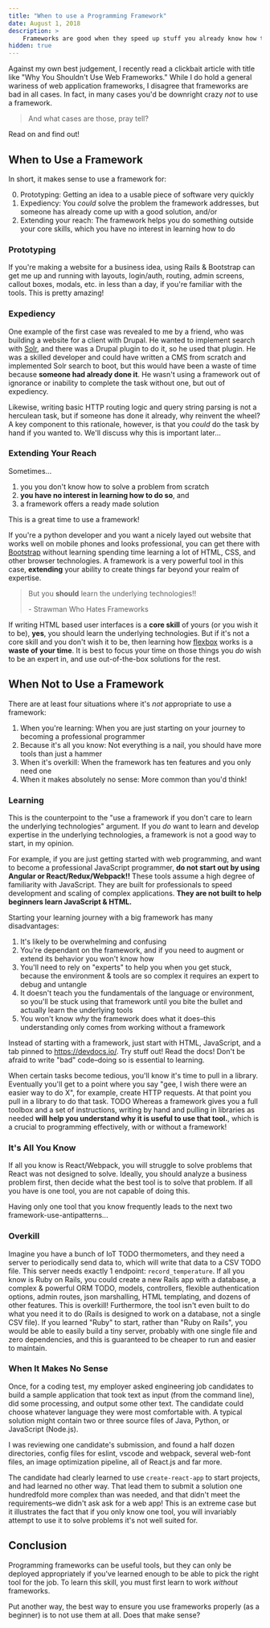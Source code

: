 ```yaml
---
title: "When to use a Programming Framework"
date: August 1, 2018
description: >
    Frameworks are good when they speed up stuff you already know how to do; if they are just magic incantations and you have no idea what they’re actually doing, that’s when you run into trouble.
hidden: true
---
```


Against my own best judgement, I recently read a clickbait article with title like "Why You Shouldn't Use Web Frameworks." While I do hold a general wariness of web application frameworks, I disagree that frameworks are bad in all cases. In fact, in many cases you'd be downright crazy _not_ to use a framework.

> And what cases are those, pray tell?

Read on and find out!

## When to Use a Framework

In short, it makes sense to use a framework for:

0. Prototyping: Getting an idea to a usable piece of software very quickly
1. Expediency: You _could_ solve the problem the framework addresses, but someone has already come up with a good solution, and/or
2. Extending your reach: The framework helps you do something outside your core skills, which you have no interest in learning how to do

### Prototyping

If you're making a website for a business idea, using Rails & Bootstrap can get me up and running with layouts, login/auth, routing, admin screens, callout boxes, modals, etc. in less than a day, if you're familiar with the tools. This is pretty amazing!

### Expediency

One example of the first case was revealed to me by a friend, who was building a website for a client with Drupal. He wanted to implement search with [Solr](https://lucene.apache.org/solr/), and there was a Drupal plugin to do it, so he used that plugin. He was a skilled developer and could have written a CMS from scratch and implemented Solr search to boot, but this would have been a waste of time because **someone had already done it**. He wasn't using a framework out of ignorance or inability to complete the task without one, but out of expediency.

Likewise, writing basic HTTP routing logic and query string parsing is not a herculean task, but if someone has done it already, why reinvent the wheel? A key component to this rationale, however, is that you _could_ do the task by hand if you wanted to. We'll discuss why this is important later... 

### Extending Your Reach

Sometimes...

1. you you don't know how to solve a problem from scratch
2. **you have no interest in learning how to do so**, and
3. a framework offers a ready made solution

This is a great time to use a framework!

If you're a python developer and you want a nicely layed out website that works well on mobile phones and looks professional, you can get there with [Bootstrap](https://getbootstrap.com/) without learning spending time learning a lot of HTML, CSS, and other browser technologies. A framework is a very powerful tool in this case, **extending** your ability to create things far beyond your realm of expertise.

> But you **should** learn the underlying technologies!!
> 
> \- Strawman Who Hates Frameworks

If writing HTML based user interfaces is a **core skill** of yours (or you wish it to be), **yes**, you should learn the underlying technologies. But if it's not a core skill and you don't wish it to be, then learning how [flexbox](https://internetingishard.com/html-and-css/flexbox/) works is a **waste of your time**. It is best to focus your time on those things you _do_ wish to be an expert in, and use out-of-the-box solutions for the rest.

## When Not to Use a Framework

There are at least four situations where it's _not_ appropriate to use a framework:

1. When you're learning: When you are just starting on your journey to becoming a professional programmer
2. Because it's all you know: Not everything is a nail, you should have more tools than just a hammer
3. When it's overkill: When the framework has ten features and you only need one
4. When it makes absolutely no sense: More common than you'd think!

### Learning

This is the counterpoint to the "use a framework if you don't care to learn the underlying technologies" argument. If you _do_ want to learn and develop expertise in the underlying technologies, a framework is not a good way to start, in my opinion.

For example, if you are just getting started with web programming, and want to become a professional JavaScript programmer, **do not start out by using Angular or React/Redux/Webpack!!** These tools assume a high degree of familiarity with JavaScript. They are built for professionals to speed development and scaling of complex applications. **They are not built to help beginners learn JavaScript & HTML.**

Starting your learning journey with a big framework has many disadvantages:

1. It's likely to be overwhelming and confusing
2. You're dependant on the framework, and if you need to augment or extend its behavior you won't know how
3. You'll need to rely on "experts" to help you when you get stuck, because the environment & tools are so complex it requires an expert to debug and untangle
4. It doesn't teach you the fundamentals of the language or environment, so you'll be stuck using that framework until you bite the bullet and actually learn the underlying tools
5. You won't know *why* the framework does what it does–this understanding only comes from working without a framework

Instead of starting with a framework, just start with HTML, JavaScript, and a tab pinned to <https://devdocs.io/>. Try stuff out! Read the docs! Don't be afraid to write "bad" code–doing so is essential to learning.

When certain tasks become tedious, you'll know it's time to pull in a library. Eventually you'll get to a point where you say "gee, I wish there were an easier way to do X", for example, create HTTP requests. At that point you pull in a library to do that task. TODO Whereas a framework gives you a full toolbox and a set of instructions, writing by hand and pulling in libraries as needed **will help you understand why it is useful to use that tool.**, which is a crucial to programming effectively, with or without a framework!

### It's All You Know

If all you know is React/Webpack, you will struggle to solve problems that React was not designed to solve. Ideally, you should analyze a business problem first, then decide what the best tool is to solve that problem. If all you have is one tool, you are not capable of doing this.

Having only one tool that you know frequently leads to the next two framework-use-antipatterns...

### Overkill

Imagine you have a bunch of IoT TODO thermometers, and they need a server to periodically send data to, which will write that data to a CSV TODO file. This server needs exactly 1 endpoint: `record_temperature`. If all you know is Ruby on Rails, you could create a new Rails app with a database, a complex & powerful ORM TODO, models, controllers, flexible authentication options, admin routes, json marshalling, HTML templating, and dozens of other features. This is overkill! Furthermore, the tool isn't even built to do what you need it to do (Rails is designed to work on a database, not a single CSV file). If you learned "Ruby" to start, rather than "Ruby on Rails", you would be able to easily build a tiny server, probably with one single file and zero dependencies, and this is guaranteed to be cheaper to run and easier to maintain.

### When It Makes No Sense

Once, for a coding test, my employer asked engineering job candidates to build a sample application that took text as input (from the command line), did some processing, and output some other text. The candidate could choose whatever language they were most comfortable with. A typical solution might contain two or three source files of Java, Python, or JavaScript (Node.js).

I was reviewing one candidate's submission, and found a half dozen directories, config files for eslint, vscode and webpack, several web-font files, an image optimization pipeline, all of React.js and far more.

The candidate had clearly learned to use `create-react-app` to start projects, and had learned no other way. That lead them to submit a solution one hundredfold more complex than was needed, and that didn't meet the requirements–we didn't ask ask for a web app! This is an extreme case but it illustrates the fact that if you only know one tool, you will invariably attempt to use it to solve problems it's not well suited for.

## Conclusion

Programming frameworks can be useful tools, but they can only be deployed appropriately if you've learned enough to be able to pick the right tool for the job. To learn this skill, you must first learn to work _without_ frameworks.

Put another way, the best way to ensure you use frameworks properly (as a beginner) is to not use them at all. Does that make sense?